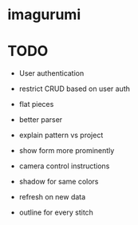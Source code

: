 # imagurumi


# TODO

- User authentication
- restrict CRUD based on user auth

- flat pieces
- better parser

- explain pattern vs project
- show form more prominently
- camera control instructions

- shadow for same colors
- refresh on new data

- outline for every stitch
